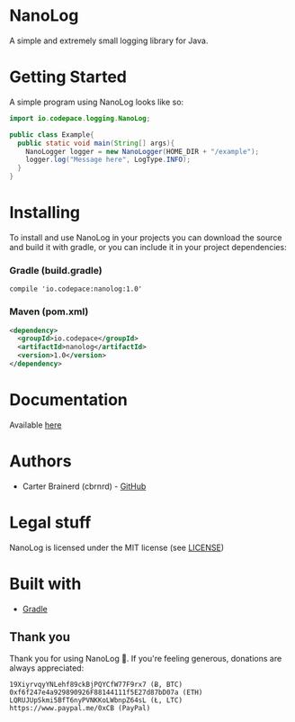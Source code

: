 # NanoLog
A simple and extremely small logging library for Java.

# Getting Started

A simple program using NanoLog looks like so:

```java
import io.codepace.logging.NanoLog;

public class Example{
  public static void main(String[] args){
    NanoLogger logger = new NanoLogger(HOME_DIR + "/example");
    logger.log("Message here", LogType.INFO);
  }
}
```

# Installing
To install and use NanoLog in your projects you can download the source and build it with gradle, or
you can include it in your project dependencies:

### Gradle (build.gradle)

```
compile 'io.codepace:nanolog:1.0'
```


### Maven (pom.xml)

```xml
<dependency>
  <groupId>io.codepace</groupId>
  <artifactId>nanolog</artifactId>
  <version>1.0</version>
</dependency>
```

# Documentation
Available [here](https://cbrnrd.github.io/NanoLog/)

# Authors
- Carter Brainerd (cbrnrd) - [GitHub](https://github.com/cbrnrd)

# Legal stuff 
NanoLog is licensed under the MIT license (see [LICENSE](https://github.com/cbrnrd/NanoLog/blob/master/LICENSE))

# Built with
* [Gradle](https://gradle.org/)

## Thank you

Thank you for using NanoLog 👏.
If you're feeling generous, donations are always appreciated:

```
19XiyrvqyYNLehf89ckBjPQYCfW77F9rx7 (Ƀ, BTC)
0xf6f247e4a929890926F88144111f5E27d87bD07a (ETH)
LQRUJUpSkmi5BfT6nyPVNKKoLWbnpZ64sL (Ł, LTC)
https://www.paypal.me/0xCB (PayPal)
```
